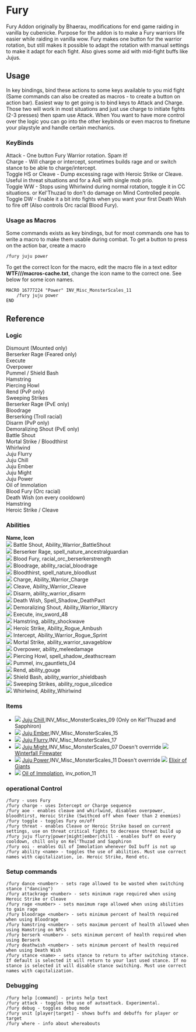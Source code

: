 # Fury
Fury Addon originally by Bhaerau, modifications for end game raiding in vanilla by cubenicke. Purpose for the addon is to make a Fury warriors life easier while raiding in vanilla wow.
Fury makes one button for the warrior rotation, but still makes it possible to adapt the rotation with manual settings to make it adapt for each fight. Also gives some aid with mid-fight buffs
like Jujus.

## Usage

In key bindings, bind these actions to some keys available to you mid fight (Same commands can also be created as macros - to create a button on action bar). Easiest way to get going
is to bind keys to Attack and Charge. Those two will work in most situations and just use charge to initiate fights (2-3 presses) then spam use Attack. When You want to have more control over
the logic you can go into the other keybinds or even macros to finetune your playstyle and handle certain mechanics.   

### KeyBinds

Attack - One button Fury Warrior rotation. Spam it!  
Charge - Will charge or intercept, sometimes builds rage and or switch stance to be able to charge/intercept.  
Toggle HS or Cleave - Dump excessing rage with Heroic Strike or Cleave. Useful in threat situations and for a AoE with single mob prio.  
Toggle WW - Stops using Whirlwind during normal rotation, toggle it in CC situations. or Kel'Thuzad to don't do damage on Mind Controlled people.   
Toggle DW - Enable it a bit into fights when you want your first Death Wish to fire off (Also controls Orc racial Blood Fury).  

### Usage as Macros
Some commands exists as key bindings, but for most commands one has to write a macro to make them usable during combat.
To get a button to press on the action bar, create a macro
    
    /fury juju power

To get the correct Icon for the macro, edit the macro file in a text editor **WTF/<account>/<character>/macros-cache.txt**, change the icon name to the correct one. See below for some icon names.

    MACRO 16777224 "Power" INV_Misc_MonsterScales_11
        /fury juju power
    END

## Reference

### Logic
Dismount (Mounted only)  
Berserker Rage (Feared only)  
Execute  
Overpower  
Pummel / Shield Bash  
Hamstring  
Piercing Howl  
Rend (PvP only)  
Sweeping Strikes  
Berserker Rage (PvE only)  
Bloodrage  
Berserking (Troll racial)  
Disarm (PvP only)  
Demoralizing Shout (PvE only)  
Battle Shout  
Mortal Strike / Bloodthirst  
Whirlwind  
Juju Flurry  
Juju Chill  
Juju Ember  
Juju Might  
Juju Power  
Oil of Immolation  
Blood Fury (Orc racial)  
Death Wish (on every cooldown)  
Hamstring  
Heroic Strike / Cleave  

### Abilities
**Name, Icon**  
![](https://classicdb.ch/images/icons/small/ability_warrior_battleshout.jpg) Battle Shout, Ability_Warrior_BattleShout  
![](https://classicdb.ch/images/icons/small/spell_nature_ancestralguardian.jpg) Berserker Rage, spell_nature_ancestralguardian  
![](https://classicdb.ch/images/icons/small/racial_orc_berserkerstrength.jpg) Blood Fury, racial_orc_berserkerstrength  
![](https://classicdb.ch/images/icons/small/ability_racial_bloodrage.jpg) Bloodrage, ability_racial_bloodrage  
![](https://classicdb.ch/images/icons/small/spell_nature_bloodlust.jpg) Bloodthirst, spell_nature_bloodlust  
![](https://classicdb.ch/images/icons/small/ability_warrior_charge.jpg) Charge, Ability_Warrior_Charge  
![](https://classicdb.ch/images/icons/small/ability_warrior_cleave.jpg) Cleave, Ability_Warrior_Cleave  
![](https://classicdb.ch/images/icons/small/ability_warrior_disarm.jpg) Disarm, ability_warrior_disarm  
![](https://classicdb.ch/images/icons/small/spell_shadow_deathpact.jpg) Death Wish, Spell_Shadow_DeathPact  
![](https://classicdb.ch/images/icons/small/ability_warrior_warcry.jpg) Demoralizing Shout, Ability_Warrior_Warcry  
![](https://classicdb.ch/images/icons/small/inv_sword_48.jpg) Execute, inv_sword_48  
![](https://classicdb.ch/images/icons/small/ability_shockwave.jpg) Hamstring, ability_shockwave  
![](https://classicdb.ch/images/icons/small/ability_rogue_ambush.jpg) Heroic Strike, Ability_Rogue_Ambush  
![](https://classicdb.ch/images/icons/small/ability_rogue_sprint.jpg) Intercept, Ability_Warrior_Rogue_Sprint  
![](https://classicdb.ch/images/icons/small/ability_warrior_savageblow.jpg) Mortal Strike, ability_warrior_savageblow  
![](https://classicdb.ch/images/icons/small/ability_meleedamage.jpg) Overpower, ability_meleedamage  
![](https://classicdb.ch/images/icons/small/spell_shadow_deathscream.jpg) Piercing Howl, spell_shadow_deathscream  
![](https://classicdb.ch/images/icons/small/inv_gauntlets_04.jpg) Pummel, inv_gauntlets_04  
![](https://classicdb.ch/images/icons/small/ability_gouge.jpg) Rend, ability_gouge  
![](https://classicdb.ch/images/icons/small/ability_warrior_shieldbash.jpg) Shield Bash, ability_warrior_shieldbash  
![](https://classicdb.ch/images/icons/small/ability_rogue_slicedice.jpg) Sweeping Strikes, ability_rogue_slicedice  
![](https://classicdb.ch/images/icons/small/ability_whirlwind.jpg) Whirlwind, Ability_Whirlwind  

### Items
  * ![](https://classicdb.ch/images/icons/small/inv_misc_monsterscales_09.jpg) [Juju Chill](https://classicdb.ch/?item=12457),INV_Misc_MonsterScales_09 (Only on Kel'Thuzad and Sapphiron)
  * ![](https://classicdb.ch/images/icons/small/inv_misc_monsterscales_15.jpg) [Juju Ember](https://classicdb.ch/?item=12455),INV_Misc_MonsterScales_15
  * ![](https://classicdb.ch/images/icons/small/inv_misc_monsterscales_17.jpg) [Juju Flurry](https://classicdb.ch/?item=12450),INV_Misc_MonsterScales_17
  * ![](https://classicdb.ch/images/icons/small/inv_misc_monsterscales_07.jpg) [Juju Might](https://classicdb.ch/?item=12460),INV_Misc_MonsterScales_07 Doesn't overrride ![](https://classicdb.ch/images/icons/small/inv_potion_92.jpg) [Winterfall Firewater](https://classicdb.ch/?item=12820)
  * ![](https://classicdb.ch/images/icons/small/inv_misc_monsterscales_11.jpg) [Juju Power](https://classicdb.ch/?item=12451),INV_Misc_MonsterScales_11 Doesn't overrride ![](https://classicdb.ch/images/icons/small/inv_potion_61.jpg) [Elixir of Giants](https://classicdb.ch/?item=9206)
  * ![](https://classicdb.ch/images/icons/small/inv_potion_11.jpg) [Oil of Immolation](https://classicdb.ch/?item=8956), inv_potion_11

### operational Control
```
/fury - uses Fury
/fury charge - uses Intercept or Charge sequence
/fury aoe - enables cleave and whirlwind, disables overpower, bloodhtirst, Heroic Strike (Swithced off when fewer than 2 enemies)
/fury toggle - toggles Fury on/off
/fury threat - enables Cleave or Heroic Strike based on current settings, use on threat critical fights to decrease threat build up
/fury juju flurry|power|might|ember|chill - enables buff on every cooldown, chill only on Kel'Thuzad and Sapphiron
/fury ooi - enables Oil of Immolation whenever OoI buff is not up
/fury ability <name> - toggles the use of abilities. Must use correct names with capitalization, ie. Heroic Strike, Rend etc.
```
### Setup commands
```
/fury dance <number> - sets rage allowed to be wasted when switching stance ("dancing")
/fury attackrage <number> - sets minimum rage required when using Heroic Strike or Cleave
/fury rage <number> - sets maximum rage allowed when using abilities to gain rage
/fury bloodrage <number> - sets minimum percent of health required when using Bloodrage
/fury hamstring <number> - sets maximum percent of health allowed when using Hamstring on NPCs
/fury berserk <number> - sets minimum percent of health required when using Berserk
/fury deathwish <number> - sets minimum percent of health required when using Death Wish
/fury stance <name> - sets stance to return to after switching stance. If default is selected it will return to your last used stance. If no stance is selected it will disable stance switching. Must use correct names with capitalization.
```
### Debugging
```
/fury help [command] - prints help text
/fury attack - toggles the use of autoattack. Experimental.
/fury debug - toggles debug mode
/fury unit [player|target] - shows buffs and debuffs for player or target
/fury where - info about whereabouts
```